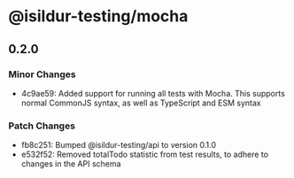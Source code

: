# @isildur-testing/mocha

## 0.2.0

### Minor Changes

- 4c9ae59: Added support for running all tests with Mocha. This supports normal CommonJS syntax, as well as TypeScript and ESM syntax

### Patch Changes

- fb8c251: Bumped @isildur-testing/api to version 0.1.0
- e532f52: Removed totalTodo statistic from test results, to adhere to changes in the API schema

